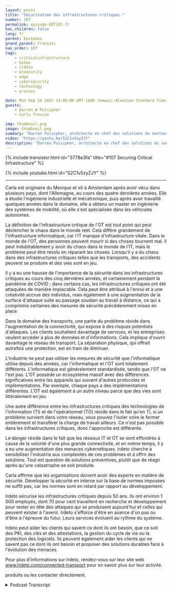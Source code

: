```yaml
---
layout: posts
title: "Sécurisation des infrastructures critiques."
number: 107
permalink: episode-EDT107-fr
has_children: false
lang: fr
parent: Épisodes
grand_parent: Français
nav_order: 107
tags:
    - criticalinfrastructure
    - hotms
    - irdeto
    - otsecurity
    - edge
    - cybersecurity
    - technology
    - process

date: Mon Sep 19 2022 14:00:00 GMT-1000 (Hawaii-Aleutian Standard Time)
guests:
    - Darren W Pulsipher
    - Carla Trevino

img: thumbnail.png
image: thumbnail.png
summary: "Darren Pulsipher, architecte en chef des solutions du secteur public chez Intel, et Carla Trevino, architecte des solutions chez Irdeto, parlent de l'importance de la sécurité dans les infrastructures critiques."
video: "https://youtu.be/S2C1v5zyZJY"
description: "Darren Pulsipher, architecte en chef des solutions du secteur public chez Intel, et Carla Trevino, architecte des solutions chez Irdeto, parlent de l'importance de la sécurité dans les infrastructures critiques."
---
```


<div>
{% include transistor.html id="3778e3fa" title="#107 Securing Critical Infrastructure" %}

{% include youtube.html id="S2C1v5zyZJY" %}
</div>

---

Carla est originaire du Mexique et vit à Amsterdam après avoir vécu dans plusieurs pays, dont l'Allemagne, au cours des quatre dernières années. Elle a étudié l'ingénierie industrielle et mécatronique, puis après avoir travaillé quelques années dans le domaine, elle a obtenu un master en ingénierie des systèmes de mobilité, où elle s'est spécialisée dans les véhicules autonomes.

La définition de l'infrastructure critique de l'OT est tout point qui peut déclencher le chaos dans le monde réel. Cela diffère grandement de l'infrastructure informatique, car l'IT manque d'infrastructure vitale. Dans le monde de l'OT, des personnes peuvent mourir si des choses tournent mal. Il peut indubitablement y avoir du chaos dans le monde de l'IT, mais le problème peut être résolu en réparant les choses. Lorsqu'il y a du chaos dans des infrastructures critiques telles que les transports, des accidents peuvent se produire et des vies sont en jeu.

Il y a eu une hausse de l'importance de la sécurité dans les infrastructures critiques au cours des cinq dernières années, et certainement pendant la pandémie de COVID ; dans certains cas, les infrastructures critiques ont été attaquées de manière implacable. Cela peut être attribué à l'ennui et à une créativité accrue des individus, mais également à une augmentation de la surface d'attaque suite au passage soudain au travail à distance, ce qui a compromis certaines des mesures de sécurité précédemment mises en place.

Dans le domaine des transports, une partie du problème réside dans l'augmentation de la connectivité, qui expose à des risques potentiels d'attaques. Les clients souhaitent davantage de services, et les entreprises veulent accéder à plus de données et d'informations. Cela implique d'ouvrir davantage le réseau de transport. La séparation physique, qui offrait autrefois une protection, est en train de diminuer.

L'industrie ne peut pas utiliser les mesures de sécurité que l'informatique utilise depuis des années, car l'informatique et l'OT sont totalement différents. L'informatique est généralement standardisée, tandis que l'OT ne l'est pas. L'OT possède un écosystème massif avec des différences significatives entre les appareils qui suivent d'autres protocoles et implémentations. Par exemple, chaque pays a des implémentations différentes. L'OT est également à un autre niveau parce que des vies sont littéralement en jeu.

Une autre différence entre les infrastructures critiques des technologies de l'information (TI) et de l'opérationnel (TO) réside dans le fait qu'en TI, si un problème survient dans votre réseau, vous pouvez l'isoler voire le fermer entièrement et transférer la charge de travail ailleurs. Ce n'est pas possible dans les infrastructures critiques, donc l'approche est différente.

Le danger réside dans le fait que les réseaux IT et OT se sont effondrés à cause de la volonté d'une plus grande connectivité, et en même temps, il y a eu une augmentation des menaces cybernétiques. Irdeto cherche à sensibiliser l'industrie aux complexités de ces problèmes et à offrir des solutions. Tout est question de solutions préventives, plutôt que de réagir après qu'une catastrophe se soit produite.

Carla affirme que les organisations doivent avoir des experts en matière de sécurité. Développer la sécurité en interne sur la base de normes imposées ne suffit pas, car les normes sont en retard par rapport au développement.

Irdeto sécurise les infrastructures critiques depuis 50 ans. Ils ont environ 1 000 employés, dont 70 pour cent travaillent en recherche et développement pour rester en tête des attaques qui se produisent aujourd'hui et celles qui peuvent exister à l'avenir. Irdeto s'efforce d'être en avance d'un pas ou d'être à l'épreuve du futur. Leurs services évoluent au rythme du système.

Irdeto peut aider les clients qui savent ce dont ils ont besoin, que ce soit des PKI, des clés et des attestations, la gestion du cycle de vie ou la protection des logiciels. Ils peuvent également aider les clients qui ne savent pas ce dont ils ont besoin et proposer des solutions durables face à l'évolution des menaces.

Pour plus d'informations sur Irdeto, rendez-vous sur leur site web www.Irdeto.com/connected-transport pour en savoir plus sur leur activité.

produits ou les contacter directement.



<details>
<summary> Podcast Transcript </summary>

<p></p>

</details>
